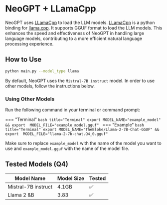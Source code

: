 # __NeoGPT + LLamaCpp__



NeoGPT uses [LLamaCpp](https://github.com/abetlen/llama-cpp-python) to load the LLM models. [LLamaCpp](https://github.com/abetlen/llama-cpp-python) is a python binding for [llama.cpp](https://github.com/ggerganov/llama.cpp). It supports GGUF format to load the LLM models. This enhances the speed and effectiveness of NeoGPT in handling large language models, contributing to a more efficient natural language processing experience.


##  How to Use

```bash title="Terminal"
python main.py --model_type llama
```

By default, NeoGPT uses the `Mistral-7B instruct` model. In order to use other models, follow the instructions below.

### Using Other Models

Run the following command in your terminal or command prompt:

=== "Terminal"
    ```bash title="Terminal"
    export MODEL_NAME="example_model" && export  MODEL_FILE="example_model.gguf"
    ```
=== "Example"
    ```bash title="Terminal"
    export MODEL_NAME="TheBloke/Llama-2-7B-Chat-GGUF" && export  MODEL_FILE="llama-2-7b-chat.Q4_0.gguf"
    ```
    



Make sure to replace `example_model` with the name of the model you want to use and `example_model.gguf` with the name of the model file.





## Tested Models (Q4)

| Model Name           | Model Size | Tested | 
|----------------------|------------|------------|
| Mistral-7B instruct  | 4.1GB      | ✅       |
| Llama 2 &B  | 3.83      | ✅       |


